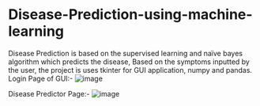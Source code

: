# Disease-Prediction-using-machine-learning
Disease Prediction is based on the supervised learning and naïve bayes algorithm which predicts the disease, Based on the symptoms inputted by the user, the project is uses tkinter for GUI application, numpy and pandas.
Login Page of GUI:-
![image](https://user-images.githubusercontent.com/77828414/192148003-8a3f6b24-89b2-472c-9fd8-319771750ceb.png)

Disease Predictor Page:-
![image](https://user-images.githubusercontent.com/77828414/192147948-3f0cc46f-20bd-4320-b903-00551c8ee7f7.png)
